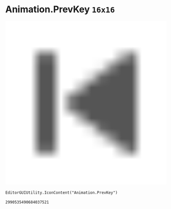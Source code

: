 # Animation.PrevKey `16x16`
<img src="/img/Animation.PrevKey.png" width=512 height=512>

``` CSharp
EditorGUIUtility.IconContent("Animation.PrevKey")
```
```
2990535490684037521
```
